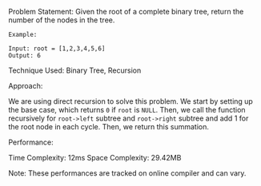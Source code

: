 Problem Statement: Given the root of a complete binary tree, return the number of the nodes in the tree.

```
Example:

Input: root = [1,2,3,4,5,6]
Output: 6

```

Technique Used: Binary Tree, Recursion

Approach:

We are using direct recursion to solve this problem. We start by setting up the base case, which returns `0` if `root` is `NULL`. Then, we call the function recursively for `root->left` subtree and `root->right` subtree and add 1 for the root node in each cycle. Then, we return this summation.

Performance:

Time Complexity: 12ms
Space Complexity: 29.42MB

Note: These performances are tracked on online compiler and can vary.
